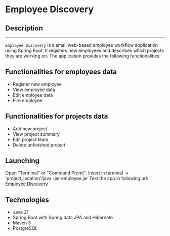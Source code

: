 # Employee Discovery

## Description
---
`Employee Discovery` is a small web-based employee workflow application using Spring Boot. It registers new employees and describes which projects they are working on. The application provides the following functionalities:

Functionalities for employees data
---

* Register new employee
* View employee data
* Edit employee data
* Fire employee

Functionalities for projects data
---

* Add new project
* View project summary
* Edit project team
* Delete unfinished project

## Launching

Open "Terminal" or "Command Promt". Insert in terminal -> 'project_location'/java -jar employee.jar
Test the app in following url: <a href=http://localhost:8080/employee> Employee Discovery </a>

## Technologies

* Java 21
* Spring Boot with Spring data JPA and Hibernate
* Maven 3
* PostgreSQL
